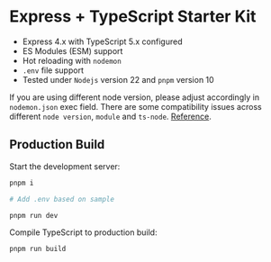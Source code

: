 # Express + TypeScript Starter Kit

- Express 4.x with TypeScript 5.x configured
- ES Modules (ESM) support
- Hot reloading with `nodemon`
- `.env` file support
- Tested under `Nodejs` version 22 and `pnpm` version 10

If you are using different node version, please adjust accordingly in `nodemon.json` exec field. There are some compatibility issues across different `node version`, `module` and `ts-node`. [Reference](https://stackoverflow.com/a/77993035).

## Production Build

Start the development server:

```bash
pnpm i

# Add .env based on sample

pnpm run dev
```

Compile TypeScript to production build:

```bash
pnpm run build
```
